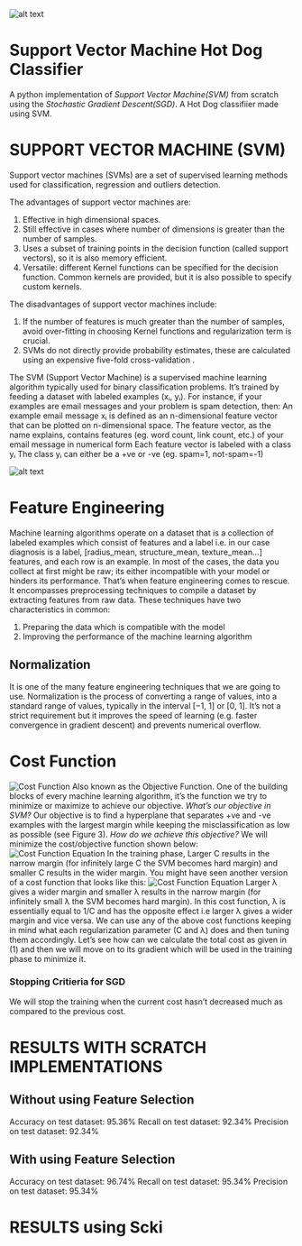 ![alt text](https://miro.medium.com/max/3840/1*GkWTK4BydcVe3d334SKsjg.jpeg)

# Support Vector Machine Hot Dog Classifier
A python implementation of *Support Vector Machine(SVM)* from scratch using the *Stochastic Gradient Descent(SGD)*.
A Hot Dog classifiier made using SVM.


# SUPPORT VECTOR MACHINE (SVM)
Support vector machines (SVMs) are a set of supervised learning methods used for classification, regression and outliers detection.

The advantages of support vector machines are:
1. Effective in high dimensional spaces.
2. Still effective in cases where number of dimensions is greater than the number of samples.
3. Uses a subset of training points in the decision function (called support vectors), so it is also memory efficient.
4. Versatile: different Kernel functions can be specified for the decision function. Common kernels are provided, but it is also possible to    specify custom kernels.

The disadvantages of support vector machines include:
1. If the number of features is much greater than the number of samples, avoid over-fitting in choosing Kernel functions and regularization term    is   crucial.
2. SVMs do not directly provide probability estimates, these are calculated using an expensive five-fold cross-validation .

The SVM (Support Vector Machine) is a supervised machine learning algorithm typically used for binary classification problems. It’s trained by feeding a dataset with labeled examples (xᵢ, yᵢ). For instance, if your examples are email messages and your problem is spam detection, then:
An example email message xᵢ is defined as an n-dimensional feature vector that can be plotted on n-dimensional space.
The feature vector, as the name explains, contains features (eg. word count, link count, etc.) of your email message in numerical form
Each feature vector is labeled with a class yᵢ
The class yᵢ can either be a +ve or -ve (eg. spam=1, not-spam=-1)

![alt text](https://miro.medium.com/max/625/1*ala8WX2z47WYpn932hUkhA.jpeg)


# Feature Engineering
Machine learning algorithms operate on a dataset that is a collection of labeled examples which consist of features and a label i.e. in our case diagnosis is a label, [radius_mean, structure_mean, texture_mean…] features, and each row is an example.
In most of the cases, the data you collect at first might be raw; its either incompatible with your model or hinders its performance. That’s when feature engineering comes to rescue. It encompasses preprocessing techniques to compile a dataset by extracting features from raw data. These techniques have two characteristics in common:
1. Preparing the data which is compatible with the model
2. Improving the performance of the machine learning algorithm

## Normalization
It is one of the many feature engineering techniques that we are going to use. Normalization is the process of converting a range of values, into a standard range of values, typically in the interval [−1, 1] or [0, 1]. It’s not a strict requirement but it improves the speed of learning (e.g. faster convergence in gradient descent) and prevents numerical overflow.


# Cost Function
![Cost Function](https://miro.medium.com/max/500/1*vn2HDrdqBsKN5rYw7rjO5w.png)
Also known as the Objective Function. One of the building blocks of every machine learning algorithm, it’s the function we try to minimize or maximize to achieve our objective.
*What’s our objective in SVM?* Our objective is to find a hyperplane that separates +ve and -ve examples with the largest margin while keeping the misclassification as low as possible (see Figure 3).
*How do we achieve this objective?* We will minimize the cost/objective function shown below:
![Cost Function Equation](https://miro.medium.com/max/688/1*JAS6rUTO7TDlrv4XZSMbsA.png)
In the training phase, Larger C results in the narrow margin (for infinitely large C the SVM becomes hard margin) and smaller C results in the wider margin.
You might have seen another version of a cost function that looks like this:
![Cost Function Equation](https://miro.medium.com/max/678/1*6w_B_DjhGvaqCnvhzhhkDg.png)
Larger λ gives a wider margin and smaller λ results in the narrow margin (for infinitely small λ the SVM becomes hard margin).
In this cost function, λ is essentially equal to 1/C and has the opposite effect i.e larger λ gives a wider margin and vice versa. We can use any of the above cost functions keeping in mind what each regularization parameter (C and λ) does and then tuning them accordingly. Let’s see how can we calculate the total cost as given in (1) and then we will move on to its gradient which will be used in the training phase to minimize it.


### Stopping Critieria for SGD
We will stop the training when the current cost hasn’t decreased much as compared to the previous cost.


# RESULTS WITH SCRATCH IMPLEMENTATIONS

## Without using Feature Selection
Accuracy on test dataset: 95.36%
Recall on test dataset: 92.34%
Precision on test dataset: 92.34%

## With using Feature Selection
Accuracy on test dataset: 96.74%
Recall on test dataset: 95.34%
Precision on test dataset: 95.34%


# RESULTS using Scki